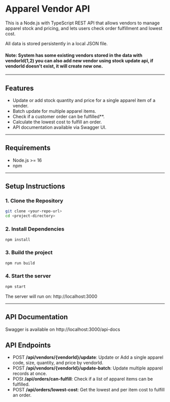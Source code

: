 # Apparel Vendor API

This is a Node.js with TypeScript REST API that allows vendors to manage apparel stock and pricing, and lets users check order fulfillment and lowest cost.

All data is stored persistently in a local JSON file.

#### Note: System has some existing vendors stored in the data with vendorId(1,2) you can also add new vendor using stock update api, if vendorId doesn't exist, it will create new one.

---

## Features

- Update or add stock quantity and price for a single apparel item of a vender.
- Batch update for multiple apparel items.
- Check if a customer order can be fulfilled**.
- Calculate the lowest cost to fulfill an order.
- API documentation available via Swagger UI.

---

## Requirements

- Node.js >= 16
- npm

---

## Setup Instructions

### 1. Clone the Repository

```bash
git clone <your-repo-url>
cd <project-directory>
```

### 2. Install Dependencies

```bash
npm install
```

### 3. Build the project

```bash
npm run build
```

### 4. Start the server

```bash
npm start
```
The server will run on: http://localhost:3000

---

## API Documentation

Swagger is available on http://localhost:3000/api-docs

## API Endpoints

- POST **/api/vendors/{vendorId}/update**: Update or Add a single apparel code, size, quantity, and price by vendorId.
- POST **/api/vendors/{vendorId}/update-batch**: Update multiple apparel records at once.
- POSt **/api/orders/can-fulfill**: Check if a list of apparel items can be fulfilled.
- POST **/api/orders/lowest-cost**: Get the lowest and per item cost to fulfill an order.
